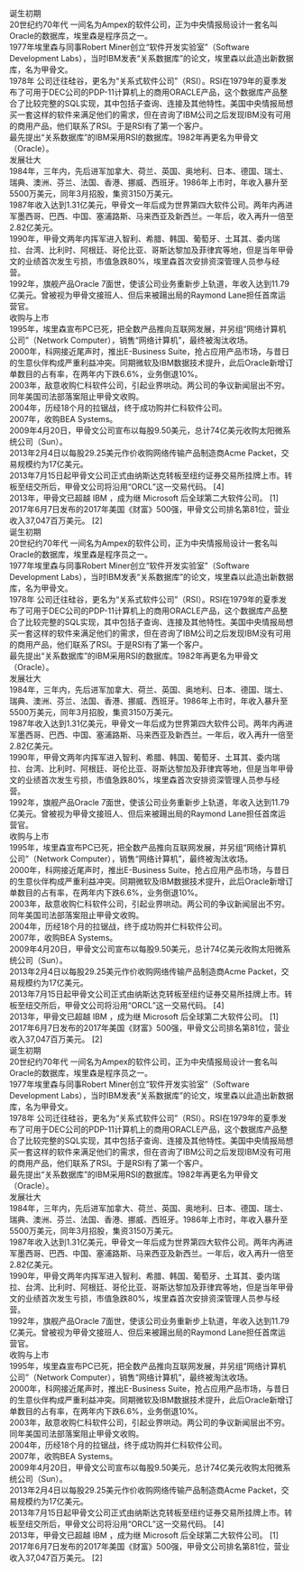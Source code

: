 诞生初期</br>20世纪约70年代 一间名为Ampex的软件公司，正为中央情报局设计一套名叫Oracle的数据库，埃里森是程序员之一。</br>1977年埃里森与同事Robert Miner创立“软件开发实验室”（Software Development Labs），当时IBM发表“关系数据库”的论文，埃里森以此造出新数据库，名为甲骨文。</br>1978年 公司迁往硅谷，更名为“关系式软件公司”（RSI）。RSI在1979年的夏季发布了可用于DEC公司的PDP-11计算机上的商用ORACLE产品，这个数据库产品整合了比较完整的SQL实现，其中包括子查询、连接及其他特性。美国中央情报局想买一套这样的软件来满足他们的需求，但在咨询了IBM公司之后发现IBM没有可用的商用产品，他们联系了RSI。于是RSI有了第一个客户。</br>最先提出“关系数据库”的IBM采用RSI的数据库。1982年再更名为甲骨文（Oracle）。</br>发展壮大</br>1984年，三年内，先后进军加拿大、荷兰、英国、奥地利、日本、德国、瑞士、瑞典、澳洲、芬兰、法国、香港、挪威、西班牙。1986年上市时，年收入暴升至5500万美元，同年3月招股，集资3150万美元。</br>1987年收入达到1.31亿美元，甲骨文一年后成为世界第四大软件公司。两年内再进军墨西哥、巴西、中国、塞浦路斯、马来西亚及新西兰。一年后，收入再升一倍至2.82亿美元。</br>1990年，甲骨文两年内挥军进入智利、希腊、韩国、葡萄牙、土耳其、委内瑞拉、台湾、比利时、阿根廷、哥伦比亚、哥斯达黎加及菲律宾等地，但是当年甲骨文的业绩首次发生亏损，市值急跌80%，埃里森首次安排资深管理人员参与经营。</br>1992年，旗舰产品Oracle 7面世，使该公司业务重新步上轨道，年收入达到11.79亿美元。曾被视为甲骨文接班人、但后来被踼出局的Raymond Lane担任首席运营官。</br>收购与上市</br>1995年，埃里森宣布PC已死，把全数产品推向互联网发展，并另组“网络计算机公司”（Network Computer），销售“网络计算机”，最终被淘汰收场。</br>2000年，科网接近尾声时，推出E-Business Suite，抢占应用产品市场，与昔日的生意伙伴构成严重利益冲突。同期微软及IBM数据技术提升，此后Oracle新增订单数目的占有率，在两年内下跌6.6%，业务倒退10%。</br>2003年，敌意收购仁科软件公司，引起业界哄动。两公司的争议新闻层出不穷。同年美国司法部落案阻止甲骨文收购。</br>2004年，历经18个月的拉锯战，终于成功购并仁科软件公司。</br>2007年，收购BEA Systems。</br>2009年4月20日，甲骨文公司宣布以每股9.50美元，总计74亿美元收购太阳微系统公司（Sun）。</br>2013年2月4日以每股29.25美元作价收购网络传输产品制造商Acme Packet，交易规模约为17亿美元。</br>2013年7月15日起甲骨文公司正式由纳斯达克转板至纽约证券交易所挂牌上市。转板至纽交所后，甲骨文公司将沿用“ORCL”这一交易代码。 [4] </br>2013年，甲骨文已超越 IBM ，成为继 Microsoft 后全球第二大软件公司。 [1] </br>2017年6月7日发布的2017年美国《财富》500强，甲骨文公司排名第81位，营业收入37,047百万美元。 [2] </br>诞生初期</br>20世纪约70年代 一间名为Ampex的软件公司，正为中央情报局设计一套名叫Oracle的数据库，埃里森是程序员之一。</br>1977年埃里森与同事Robert Miner创立“软件开发实验室”（Software Development Labs），当时IBM发表“关系数据库”的论文，埃里森以此造出新数据库，名为甲骨文。</br>1978年 公司迁往硅谷，更名为“关系式软件公司”（RSI）。RSI在1979年的夏季发布了可用于DEC公司的PDP-11计算机上的商用ORACLE产品，这个数据库产品整合了比较完整的SQL实现，其中包括子查询、连接及其他特性。美国中央情报局想买一套这样的软件来满足他们的需求，但在咨询了IBM公司之后发现IBM没有可用的商用产品，他们联系了RSI。于是RSI有了第一个客户。</br>最先提出“关系数据库”的IBM采用RSI的数据库。1982年再更名为甲骨文（Oracle）。</br>发展壮大</br>1984年，三年内，先后进军加拿大、荷兰、英国、奥地利、日本、德国、瑞士、瑞典、澳洲、芬兰、法国、香港、挪威、西班牙。1986年上市时，年收入暴升至5500万美元，同年3月招股，集资3150万美元。</br>1987年收入达到1.31亿美元，甲骨文一年后成为世界第四大软件公司。两年内再进军墨西哥、巴西、中国、塞浦路斯、马来西亚及新西兰。一年后，收入再升一倍至2.82亿美元。</br>1990年，甲骨文两年内挥军进入智利、希腊、韩国、葡萄牙、土耳其、委内瑞拉、台湾、比利时、阿根廷、哥伦比亚、哥斯达黎加及菲律宾等地，但是当年甲骨文的业绩首次发生亏损，市值急跌80%，埃里森首次安排资深管理人员参与经营。</br>1992年，旗舰产品Oracle 7面世，使该公司业务重新步上轨道，年收入达到11.79亿美元。曾被视为甲骨文接班人、但后来被踼出局的Raymond Lane担任首席运营官。</br>收购与上市</br>1995年，埃里森宣布PC已死，把全数产品推向互联网发展，并另组“网络计算机公司”（Network Computer），销售“网络计算机”，最终被淘汰收场。</br>2000年，科网接近尾声时，推出E-Business Suite，抢占应用产品市场，与昔日的生意伙伴构成严重利益冲突。同期微软及IBM数据技术提升，此后Oracle新增订单数目的占有率，在两年内下跌6.6%，业务倒退10%。</br>2003年，敌意收购仁科软件公司，引起业界哄动。两公司的争议新闻层出不穷。同年美国司法部落案阻止甲骨文收购。</br>2004年，历经18个月的拉锯战，终于成功购并仁科软件公司。</br>2007年，收购BEA Systems。</br>2009年4月20日，甲骨文公司宣布以每股9.50美元，总计74亿美元收购太阳微系统公司（Sun）。</br>2013年2月4日以每股29.25美元作价收购网络传输产品制造商Acme Packet，交易规模约为17亿美元。</br>2013年7月15日起甲骨文公司正式由纳斯达克转板至纽约证券交易所挂牌上市。转板至纽交所后，甲骨文公司将沿用“ORCL”这一交易代码。 [4] </br>2013年，甲骨文已超越 IBM ，成为继 Microsoft 后全球第二大软件公司。 [1] </br>2017年6月7日发布的2017年美国《财富》500强，甲骨文公司排名第81位，营业收入37,047百万美元。 [2] </br>诞生初期</br>20世纪约70年代 一间名为Ampex的软件公司，正为中央情报局设计一套名叫Oracle的数据库，埃里森是程序员之一。</br>1977年埃里森与同事Robert Miner创立“软件开发实验室”（Software Development Labs），当时IBM发表“关系数据库”的论文，埃里森以此造出新数据库，名为甲骨文。</br>1978年 公司迁往硅谷，更名为“关系式软件公司”（RSI）。RSI在1979年的夏季发布了可用于DEC公司的PDP-11计算机上的商用ORACLE产品，这个数据库产品整合了比较完整的SQL实现，其中包括子查询、连接及其他特性。美国中央情报局想买一套这样的软件来满足他们的需求，但在咨询了IBM公司之后发现IBM没有可用的商用产品，他们联系了RSI。于是RSI有了第一个客户。</br>最先提出“关系数据库”的IBM采用RSI的数据库。1982年再更名为甲骨文（Oracle）。</br>发展壮大</br>1984年，三年内，先后进军加拿大、荷兰、英国、奥地利、日本、德国、瑞士、瑞典、澳洲、芬兰、法国、香港、挪威、西班牙。1986年上市时，年收入暴升至5500万美元，同年3月招股，集资3150万美元。</br>1987年收入达到1.31亿美元，甲骨文一年后成为世界第四大软件公司。两年内再进军墨西哥、巴西、中国、塞浦路斯、马来西亚及新西兰。一年后，收入再升一倍至2.82亿美元。</br>1990年，甲骨文两年内挥军进入智利、希腊、韩国、葡萄牙、土耳其、委内瑞拉、台湾、比利时、阿根廷、哥伦比亚、哥斯达黎加及菲律宾等地，但是当年甲骨文的业绩首次发生亏损，市值急跌80%，埃里森首次安排资深管理人员参与经营。</br>1992年，旗舰产品Oracle 7面世，使该公司业务重新步上轨道，年收入达到11.79亿美元。曾被视为甲骨文接班人、但后来被踼出局的Raymond Lane担任首席运营官。</br>收购与上市</br>1995年，埃里森宣布PC已死，把全数产品推向互联网发展，并另组“网络计算机公司”（Network Computer），销售“网络计算机”，最终被淘汰收场。</br>2000年，科网接近尾声时，推出E-Business Suite，抢占应用产品市场，与昔日的生意伙伴构成严重利益冲突。同期微软及IBM数据技术提升，此后Oracle新增订单数目的占有率，在两年内下跌6.6%，业务倒退10%。</br>2003年，敌意收购仁科软件公司，引起业界哄动。两公司的争议新闻层出不穷。同年美国司法部落案阻止甲骨文收购。</br>2004年，历经18个月的拉锯战，终于成功购并仁科软件公司。</br>2007年，收购BEA Systems。</br>2009年4月20日，甲骨文公司宣布以每股9.50美元，总计74亿美元收购太阳微系统公司（Sun）。</br>2013年2月4日以每股29.25美元作价收购网络传输产品制造商Acme Packet，交易规模约为17亿美元。</br>2013年7月15日起甲骨文公司正式由纳斯达克转板至纽约证券交易所挂牌上市。转板至纽交所后，甲骨文公司将沿用“ORCL”这一交易代码。 [4] </br>2013年，甲骨文已超越 IBM ，成为继 Microsoft 后全球第二大软件公司。 [1] </br>2017年6月7日发布的2017年美国《财富》500强，甲骨文公司排名第81位，营业收入37,047百万美元。 [2] 